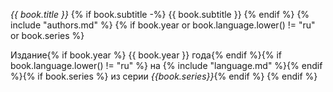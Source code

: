 *{{ book.title }}*
{% if book.subtitle -%}
  {{ book.subtitle }}
{% endif %}
{% include "authors.md" %}
{% if book.year or book.language.lower() != "ru" or book.series %}

Издание{% if book.year %} {{ book.year }} года{% endif %}{% if book.language.lower() != "ru" %} на {% include "language.md" %}{% endif %}{% if book.series %} из серии _{{book.series}}_{% endif %}
{% endif %}
